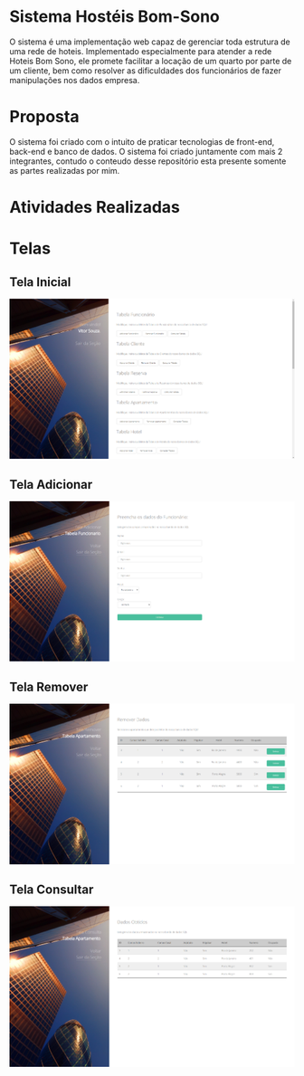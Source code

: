 # Sistema Hostéis Bom-Sono

O sistema é uma implementação web capaz de gerenciar toda estrutura de uma rede de hoteis. Implementado especialmente para atender a rede Hoteis Bom Sono, 
ele promete facilitar a locação de um quarto por parte de um cliente, bem como resolver as dificuldades dos funcionários de fazer manipulações nos dados 
empresa. 

# Proposta

O sistema foi criado com o intuito de praticar tecnologias de front-end, back-end e banco de dados. O sistema foi criado juntamente com mais 2 integrantes,
contudo o conteudo desse repositório esta presente somente as partes realizadas por mim. 

# Atividades Realizadas

# Telas 

## Tela Inicial

![alt text](https://github.com/rafazardo/RepositorioImagens/blob/main/tela_inicial.png)

## Tela Adicionar

![alt text](https://github.com/rafazardo/RepositorioImagens/blob/main/tela_adicionar.png)

## Tela Remover

![alt text](https://github.com/rafazardo/RepositorioImagens/blob/main/tela_remover.png)

## Tela Consultar

![alt text](https://github.com/rafazardo/RepositorioImagens/blob/main/tela_consultar.png)
